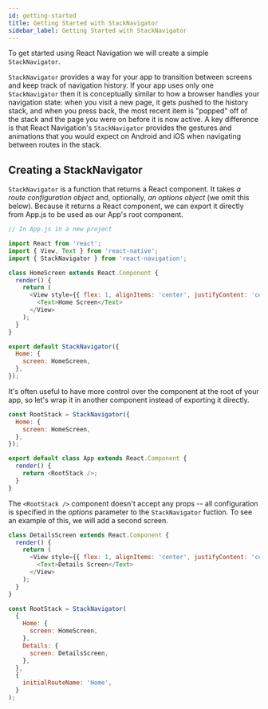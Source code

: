 ```yaml
---
id: getting-started
title: Getting Started with StackNavigator
sidebar_label: Getting Started with StackNavigator
---
```


To get started using React Navigation we will create a simple `StackNavigator`.

`StackNavigator` provides a way for your app to transition between screens and keep track of navigation history. If your app uses only one `StackNavigator` then it is conceptually similar to how a browser handles your navigation state: when you visit a new page, it gets pushed to the history stack, and when you press back, the most recent item is "popped" off of the stack and the page you were on before it is now active. A key difference is that React Navigation's `StackNavigator` provides the gestures and animations that you would expect on Android and iOS when navigating between routes in the stack.

## Creating a StackNavigator

`StackNavigator` is a function that returns a React component. It takes _a route configuration object_ and, optionally, _an options object_ (we omit this below). Because it returns a React component, we can export it directly from App.js to be used as our App's root component.

```javascript
// In App.js in a new project

import React from 'react';
import { View, Text } from 'react-native';
import { StackNavigator } from 'react-navigation';

class HomeScreen extends React.Component {
  render() {
    return (
      <View style={{ flex: 1, alignItems: 'center', justifyContent: 'center' }}>
        <Text>Home Screen</Text>
      </View>
    );
  }
}

export default StackNavigator({
  Home: {
    screen: HomeScreen,
  },
});
```

It's often useful to have more control over the component at the root of your app, so let's wrap it in another component instead of exporting it directly.

```js
const RootStack = StackNavigator({
  Home: {
    screen: HomeScreen,
  },
});

export default class App extends React.Component {
  render() {
    return <RootStack />;
  }
}
```

The `<RootStack />` component doesn't accept any props -- all configuration is specified in the _options_ parameter to the `StackNavigator` fuction. To see an example of this, we will add a second screen.

```js
class DetailsScreen extends React.Component {
  render() {
    return (
      <View style={{ flex: 1, alignItems: 'center', justifyContent: 'center' }}>
        <Text>Details Screen</Text>
      </View>
    );
  }
}

const RootStack = StackNavigator(
  {
    Home: {
      screen: HomeScreen,
    },
    Details: {
      screen: DetailsScreen,
    },
  },
  {
    initialRouteName: 'Home',
  }
);
```

<!-- We can then add screens to this `StackNavigator`. Each key represents a screen.

```javascript
import React from 'react';
import { View, Text } from 'react-native';
import { StackNavigator } from 'react-navigation';

class DetailsScreen extends React.Component {
  render() {
    return (
      <View style={{ flex: 1, alignItems: 'center', justifyContent: 'center' }}>
        <Text>Details Screen</Text>
      </View>
    );
  }
}

const RootNavigator = StackNavigator({
  Home: {
    screen: HomeScreen,
  },
  Details: {
    screen: DetailsScreen,
  },
});

export default RootNavigator;
```

Now let's add a title to the navigation bar.

```javascript
...

const RootNavigator = StackNavigator({
  Home: {
    screen: HomeScreen,
    navigationOptions: {
      headerTitle: 'Home',
    },
  },
  Details: {
    screen: DetailsScreen,
    navigationOptions: {
      headerTitle: 'Details',
    },
  },
});

export default RootNavigator;
```

Finally, we should be able to navigate from the home screen to the details screen. When you register a component with a navigator that component will then have a `navigation` prop added to it. This `navigation` prop drives how we move between different screens.

To move from the home screen to the details screen we'll want to use `this.props.navigation.navigate`, like so:

```javascript
import { View, Text, Button } from 'react-native';

class HomeScreen extends React.Component {
  render() {
    return (
      <View style={{ flex: 1, alignItems: 'center', justifyContent: 'center' }}>
        <Text>Home Screen</Text>
        <Button
          onPress={() => this.props.navigation.navigate('Details')}
          title="Go to details"
        />
      </View>
    )
  }
}
);
```

And there you have it! That's the basics of using the [StackNavigator](/docs/navigators/stack), and React Navigation as a whole. Here's the full code from this example:

<div class="snack" data-snack-id="HJlnU0XTb" data-snack-platform="ios" data-snack-preview="true" data-snack-theme="light" style="overflow:hidden;background:#fafafa;border:1px solid rgba(0,0,0,.16);border-radius:4px;height:505px;width:100%"></div> -->
